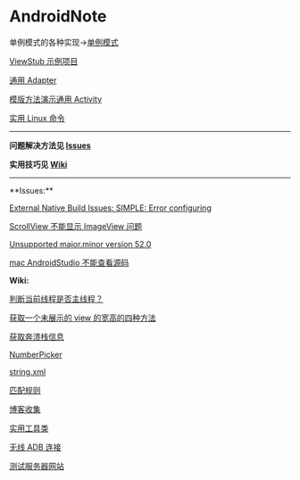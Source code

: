 # AndroidNote

单例模式的各种实现->[单例模式](https://github.com/nesger/AndroidNote/tree/master/singleton)

[ViewStub 示例项目](./viewstub)

[通用 Adapter](./utils/BaseRecyclerViewAdapter.java)

[模版方法演示通用 Activity](./utils/BaseActivity.java)

[实用 Linux 命令](./linux.md)

<hr/>

**问题解决方法见 [Issues](https://github.com/nesger/AndroidNote/issues)**

**实用技巧见 [Wiki](https://github.com/nesger/AndroidNote/wiki)**

<hr/>
**Issues:**

[External Native Build Issues: SIMPLE: Error configuring](https://github.com/nesger/AndroidNote/issues/1)

[ScrollView 不能显示 ImageView 问题](https://github.com/nesger/AndroidNote/issues/2)

[Unsupported major.minor version 52.0](https://github.com/nesger/AndroidNote/issues/3)

[mac AndroidStudio 不能查看源码](https://github.com/nesger/AndroidNote/issues/4)

**Wiki:**

[判断当前线程是否主线程？](https://github.com/nesger/AndroidNote/wiki/%E5%88%A4%E6%96%AD%E5%BD%93%E5%89%8D%E7%BA%BF%E7%A8%8B%E6%98%AF%E5%90%A6%E4%B8%BB%E7%BA%BF%E7%A8%8B%EF%BC%9F)

[获取一个未展示的 view 的宽高的四种方法](https://github.com/nesger/AndroidNote/wiki/%E8%8E%B7%E5%8F%96%E4%B8%80%E4%B8%AA%E6%9C%AA%E5%B1%95%E7%A4%BA%E7%9A%84-view-%E7%9A%84%E5%AE%BD%E9%AB%98%E7%9A%84%E5%9B%9B%E7%A7%8D%E6%96%B9%E6%B3%95)

[获取奔溃栈信息](https://github.com/nesger/AndroidNote/wiki/%E8%8E%B7%E5%8F%96%E5%A5%94%E6%BA%83%E6%A0%88%E4%BF%A1%E6%81%AF)

[NumberPicker](https://github.com/nesger/AndroidNote/wiki/NumberPicker)

[string.xml](https://github.com/nesger/AndroidNote/wiki/string.xml)

[匹配规则](https://github.com/nesger/AndroidNote/wiki/%E5%8C%B9%E9%85%8D%E8%A7%84%E5%88%99)

[博客收集](https://github.com/nesger/AndroidNote/wiki/%E5%8D%9A%E5%AE%A2%E6%94%B6%E9%9B%86)

[实用工具类](https://github.com/nesger/AndroidNote/wiki/%E5%AE%9E%E7%94%A8%E5%B7%A5%E5%85%B7%E7%B1%BB)

[无线 ADB 连接](https://github.com/nesger/AndroidNote/wiki/%E6%97%A0%E7%BA%BF-ADB-%E8%BF%9E%E6%8E%A5)

[测试服务器网站](https://github.com/nesger/AndroidNote/wiki/%E6%B5%8B%E8%AF%95%E6%9C%8D%E5%8A%A1%E5%99%A8%E7%BD%91%E7%AB%99)
